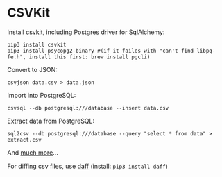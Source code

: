 CSVKit
======

Install [csvkit][], including Postgres driver for SqlAlchemy:

	pip3 install csvkit
	pip3 install psycopg2-binary #(if it failes with "can't find libpq-fe.h", install this first: brew install pgcli)
	
Convert to JSON:

	csvjson data.csv > data.json

Import into PostgreSQL:

	csvsql --db postgresql:///database --insert data.csv

Extract data from PostgreSQL:

	sql2csv --db postgresql:///database --query "select * from data" > extract.csv

And [much more](http://csvkit.readthedocs.io/en/0.9.1/)...

For diffing csv files, use [daff](http://paulfitz.github.io/daff/) (install: `pip3 install daff`)

[csvkit]:
	http://csvkit.readthedocs.io/en/latest/
	"Awesome!"
